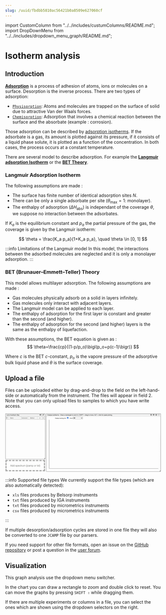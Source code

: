 ```yaml
---
slug: /uuid/fbdbb5810ac56421b0a8509e627060cf
---
```


import CustomColumn from "../../includes/custumColumns/README.md";
import DropDownMenu from "../../includes/dropdown_menu_graph/README.md";


# Isotherm analysis

## Introduction

**[Adsorption](https://en.wikipedia.org/wiki/Adsorption)** is a process of adhesion of atoms, ions or molecules on a surface. Desorption is the inverse process. There are two types of adsorption:

- [`Physisorption`](https://en.wikipedia.org/wiki/Physisorption): Atoms and molecules are trapped on the surface of solid due to attractive Van der Waals forces.
- [`Chemisorption`](https://en.wikipedia.org/wiki/Chemisorption): Adsorption that involves a chemical reaction between the surface and the absorbate (example : corrosion).

Those adsorption can be described by [adsorption isotherms](https://en.wikipedia.org/wiki/Adsorption#Single-molecule_explanation). If the adsorbate is a gas, its amount is plotted against its pressure, if it consists of a liquid phase solute, it is plotted as a function of the concentration. In both cases, the process occurs at a constant temperature.

There are several model to describe adsorption. For example the **[Langmuir adsorption Isotherm](https://en.wikipedia.org/wiki/Langmuir_adsorption_model)** or the **[BET Theory](https://en.wikipedia.org/wiki/BET_theory)**.

### Langmuir Adsorption Isotherm

The following assumptions are made :

* The surface has finite number of identical adsorption sites $N$.
* There can be only a single adsorbate per site ($\theta_{\text{max}} = 1$: monolayer).
* The enthalpy of adsorption ($\Delta H_{\text{abs}}$) is independant of the coverage $\theta$, we suppose no interaction between the adsorbates.

If $K_a$ is the equilibrium constant and $p_a$ the partial pressure of the gas, the coverage is given by the Langmuir isotherm:

$$ 
\theta = \frac{K_a p_a}{1+K_a p_a}, \quad \theta \in [0, 1]
$$

:::info Limitations of the Langmuir model
In this model, the interactions between the adsorbed molecules are neglected and it is only a monolayer adsorption. 
:::

### BET (Brunauer–Emmett–Teller) Theory

This model allows multilayer adsorption. The following assumptions are made :

* Gas molecules physically adsorb on a solid in layers infinitely.
* Gas molecules only interact with adjacent layers.
* The Langmuir model can be applied to each layer.
* The enthalpy of adsorption for the first layer is constant and greater than the second (and higher).
* The enthalpy of adsorption for the second (and higher) layers is the same as the enthalpy of liquefaction.

With these assumptions, the BET equation is given as :
$$
\theta=\frac{cp}{(1-p/p_o)\bigl(p_o+p(c-1)\bigr)}
$$

Where $c$ is the BET $c$-constant, $p_o$ is the vapore pressure of the adsorptive bulk liquid phase and $\theta$ is the surface coverage.

<!-- This module allows visualizing and processing (single-component) isotherms.  -->

## Upload a file

Files can be uploaded either by drag-and-drop to the field on the left-hand-side or automatically from the instrument.
The files will appear in field 2. Note that you can only upload files to samples to which you have write access.

![dragdrop](dragdrop.gif)

:::info Supported file types
We currently support the file types (which are also automatically detected):

- `xls` files produces by Belsorp instruments
- `txt` files produced by IGA instruments
- `txt` files produced by micrometrics instruments
- `csv` files produced by micrometrics instruments

:::

If multiple desorption/adsorption cycles are stored in one file they will also be converted to one `JCAMP` file by our parsers.

If you need support for other file formats, open an issue on the [GitHub repository](https://github.com/cheminfo/isotherm-analysis) or post a question in the [user forum](https://groups.google.com/g/cheminfo).

## Visualization

This graph analysis use the dropdown menu switcher.

<DropDownMenu/>

In the chart you can draw a rectangle to zoom and double click to reset. You can move the graphs by pressing `SHIFT ⇧` while dragging them.

If there are multiple experiments or columns in a file, you can select the ones which are shown using the dropdown selectors on the right.

<CustomColumn/>

